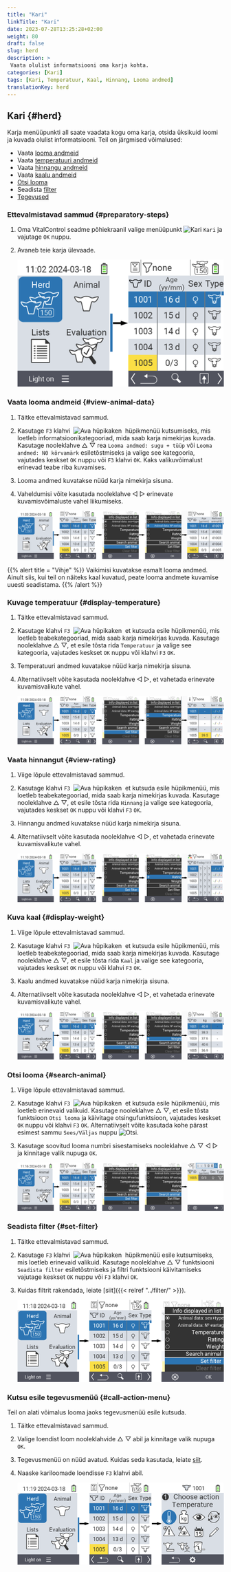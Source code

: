 ```yaml
---
title: "Kari"
linkTitle: "Kari"
date: 2023-07-28T13:25:28+02:00
weight: 80
draft: false
slug: herd
description: >
 Vaata olulist informatsiooni oma karja kohta.
categories: [Kari]
tags: [Kari, Temperatuur, Kaal, Hinnang, Looma andmed]
translationKey: herd
---
```

## Kari {#herd}

Karja menüüpunkti all saate vaadata kogu oma karja, otsida üksikuid loomi ja kuvada olulist informatsiooni. Teil on järgmised võimalused:

- Vaata [looma andmeid](#view-animal-data)
- Vaata [temperatuuri andmeid](#display-temperature)
- Vaata [hinnangu andmeid](#view-rating)
- Vaata [kaalu andmeid](#view-rating)
- [Otsi looma](#search-animal)
- Seadista [filter](#set-filter)
- [Tegevused](#call-action-menu)

### Ettevalmistavad sammud {#preparatory-steps}
 
1. Oma VitalControl seadme põhiekraanil valige menüüpunkt <img src="/icons/main/herd.svg" width="60" align="bottom" alt="Kari" /> `Kari` ja vajutage `OK` nuppu.

2. Avaneb teie karja ülevaade.

    ![VitalControl: Menüü Kari](images/herde.png "Kari")

### Vaata looma andmeid {#view-animal-data}

1. Täitke ettevalmistavad sammud.

2. Kasutage `F3` klahvi &nbsp;<img src="/icons/footer/open-popup.svg" width="15" align="bottom" alt="Ava hüpikaken" />&nbsp; hüpikmenüü kutsumiseks, mis loetleb informatsioonikategooriad, mida saab karja nimekirjas kuvada. Kasutage nooleklahve △ ▽ rea `Looma andmed: sugu + tüüp` või `Looma andmed: N0 kõrvamärk` esiletõstmiseks ja valige see kategooria, vajutades keskset `OK` nuppu või `F3` klahvi `OK`. Kaks valikuvõimalust erinevad teabe riba kuvamises.

3. Looma andmed kuvatakse nüüd karja nimekirja sisuna.

4. Vaheldumisi võite kasutada nooleklahve ◁ ▷ erinevate kuvamisvõimaluste vahel liikumiseks.

    ![VitalControl: Menüü Kari](images/animaldata.png "Vaata looma andmeid")

{{% alert title = "Vihje" %}}
Vaikimisi kuvatakse esmalt looma andmed. Ainult siis, kui teil on näiteks kaal kuvatud, peate looma andmete kuvamise uuesti seadistama.
{{% /alert %}}

### Kuvage temperatuur {#display-temperature}

1. Täitke ettevalmistavad sammud.

2. Kasutage klahvi `F3` &nbsp;<img src="/icons/footer/open-popup.svg" width="15" align="bottom" alt="Ava hüpikaken" />&nbsp; et kutsuda esile hüpikmenüü, mis loetleb teabekategooriad, mida saab karja nimekirjas kuvada. Kasutage nooleklahve △ ▽, et esile tõsta rida `Temperatuur` ja valige see kategooria, vajutades keskset `OK` nuppu või klahvi `F3` `OK`.

3. Temperatuuri andmed kuvatakse nüüd karja nimekirja sisuna.

4. Alternatiivselt võite kasutada nooleklahve ◁ ▷, et vahetada erinevate kuvamisvalikute vahel.

    ![VitalControl: Menüü Karja](images/temperature.png "Kuva temperatuur")

### Vaata hinnangut {#view-rating}
 
1. Viige lõpule ettevalmistavad sammud.

2. Kasutage klahvi `F3` &nbsp;<img src="/icons/footer/open-popup.svg" width="15" align="bottom" alt="Ava hüpikaken" />&nbsp; et kutsuda esile hüpikmenüü, mis loetleb teabekategooriad, mida saab karja nimekirjas kuvada. Kasutage nooleklahve △ ▽, et esile tõsta rida `Hinnang` ja valige see kategooria, vajutades keskset `OK` nuppu või klahvi `F3` `OK`.

3. Hinnangu andmed kuvatakse nüüd karja nimekirja sisuna.

4. Alternatiivselt võite kasutada nooleklahve ◁ ▷, et vahetada erinevate kuvamisvalikute vahel.

    ![VitalControl: Menüü Karja](images/rating.png "Vaata hinnangut")

### Kuva kaal {#display-weight}

1. Viige lõpule ettevalmistavad sammud.

2. Kasutage klahvi `F3` &nbsp;<img src="/icons/footer/open-popup.svg" width="15" align="bottom" alt="Ava hüpikaken" />&nbsp; et kutsuda esile hüpikmenüü, mis loetleb teabekategooriad, mida saab karja nimekirjas kuvada. Kasutage nooleklahve △ ▽, et esile tõsta rida `Kaal` ja valige see kategooria, vajutades keskset `OK` nuppu või klahvi `F3` `OK`.

3. Kaalu andmed kuvatakse nüüd karja nimekirja sisuna.

4. Alternatiivselt võite kasutada nooleklahve ◁ ▷, et vahetada erinevate kuvamisvalikute vahel.

    ![VitalControl: Menüü Karja](images/weight.png "Kuva kaal")

### Otsi looma {#search-animal}

1. Viige lõpule ettevalmistavad sammud.

2. Kasutage klahvi `F3` &nbsp;<img src="/icons/footer/open-popup.svg" width="15" align="bottom" alt="Ava hüpikaken" />&nbsp; et kutsuda esile hüpikmenüü, mis loetleb erinevaid valikuid. Kasutage nooleklahve △ ▽, et esile tõsta funktsioon `Otsi looma` ja käivitage otsingufunktsioon, vajutades keskset `OK` nuppu või klahvi `F3` `OK`. Alternatiivselt võite kasutada kohe pärast esimest sammu `Sees/Väljas` nuppu <img src="/icons/footer/search.svg" width="15" align="bottom" alt="Otsi" />.

3. Kasutage soovitud looma numbri sisestamiseks nooleklahve △ ▽ ◁ ▷ ja kinnitage valik nupuga `OK`.

    ![VitalControl: Menüü Kariloom](images/search.png "Otsi looma")

### Seadista filter {#set-filter}

1. Täitke ettevalmistavad sammud.

2. Kasutage `F3` klahvi &nbsp;<img src="/icons/footer/open-popup.svg" width="15" align="bottom" alt="Ava hüpikaken" />&nbsp; hüpikmenüü esile kutsumiseks, mis loetleb erinevaid valikuid. Kasutage nooleklahve △ ▽ funktsiooni `Seadista filter` esiletõstmiseks ja filtri funktsiooni käivitamiseks vajutage keskset `OK` nuppu või `F3` klahvi `OK`.

3. Kuidas filtrit rakendada, leiate [siit]({{< relref "../filter/" >}}).

    ![VitalControl: Menüü Kariloom](images/setfilter.png "Otsi looma")

### Kutsu esile tegevusmenüü {#call-action-menu}

Teil on alati võimalus looma jaoks tegevusmenüü esile kutsuda.

1. Täitke ettevalmistavad sammud.

2. Valige loendist loom nooleklahvide △ ▽ abil ja kinnitage valik nupuga `OK`.

3. Tegevusmenüü on nüüd avatud. Kuidas seda kasutada, leiate [siit](../actions).

4. Naaske kariloomade loendisse `F3` klahvi abil.

    ![VitalControl: Menüü Kariloom](images/action.png "Kutsu tegevused")
